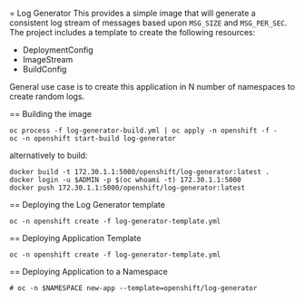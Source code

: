 = Log Generator
This provides a simple image that will generate a consistent log stream of messages based upon
`MSG_SIZE` and `MSG_PER_SEC`.  The project includes a template to create the following
resources:

* DeploymentConfig
* ImageStream
* BuildConfig

General use case is to create this application in N number of namespaces to create
random logs.

 == Building the image

```
oc process -f log-generator-build.yml | oc apply -n openshift -f -
oc -n openshift start-build log-generator
```
alternatively to build:
```
docker build -t 172.30.1.1:5000/openshift/log-generator:latest .
docker login -u $ADMIN -p $(oc whoami -t) 172.30.1.1:5000
docker push 172.30.1.1:5000/openshift/log-generator:latest 
```
== Deploying the Log Generator template
```
oc -n openshift create -f log-generator-template.yml
```
== Deploying Application Template
```
oc -n openshift create -f log-generator-template.yml
```
== Deploying Application to a Namespace
```
# oc -n $NAMESPACE new-app --template=openshift/log-generator
```

